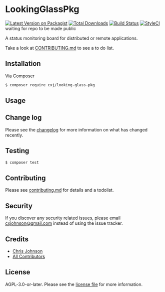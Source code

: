 # LookingGlassPkg

[![Latest Version on Packagist][ico-version]][link-packagist]
[![Total Downloads][ico-downloads]][link-downloads]
[![Build Status][ico-travis]][link-travis]
[![StyleCI][ico-styleci]][link-styleci] waiting for repo to be made public

A status monitoring board for distributed or remote applications.

Take a look at [CONTRIBUTING.md](CONTRIBUTING.md) to see a to do list.

## Installation

Via Composer

``` bash
$ composer require cxj/looking-glass-pkg
```

## Usage

## Change log

Please see the [changelog](changelog.md) for more information on what has changed recently.

## Testing

``` bash
$ composer test
```

## Contributing

Please see [contributing.md](contributing.md) for details and a todolist.

## Security

If you discover any security related issues, please email cxjohnson@gmail.com instead of using the issue tracker.

## Credits

- [Chris Johnson][link-author]
- [All Contributors][link-contributors]

## License

AGPL-3.0-or-later. Please see the [license file](license.md) for more information.

[ico-version]: https://img.shields.io/packagist/v/cxj/looking-glass-pkg.svg?style=flat-square
[ico-downloads]: https://img.shields.io/packagist/dt/cxj/looking-glass-pkg.svg?style=flat-square
[ico-travis]: https://img.shields.io/travis/cxj/looking-glass-pkg/master.svg?style=flat-square
[ico-styleci]: https://styleci.io/repos/12345678/shield

[link-packagist]: https://packagist.org/packages/cxj/looking-glass-pkg
[link-downloads]: https://packagist.org/packages/cxj/looking-glass-pkg
[link-travis]: https://travis-ci.org/cxj/looking-glass-pkg
[link-styleci]: https://styleci.io/repos/12345678
[link-author]: https://github.com/cxj
[link-contributors]: ../../contributors
